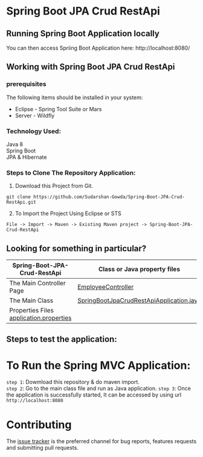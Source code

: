 # Spring Boot JPA Crud RestApi

## Running Spring Boot Application locally

You can then access Spriing Boot Application here: http://localhost:8080/

 
## Working with Spring Boot JPA Crud RestApi

### prerequisites
The following items should be installed in your system:
* Eclipse - Spring Tool Suite or Mars
* Server - Wildfly

### Technology Used:     
  Java 8                                                                                                                                
  Spring Boot                                                                                                                           
  JPA & Hibernate                                                                                                                       
                                                                                                                           
 
### Steps to Clone The Repository Application:

1) Download this Project from Git.
```
git clone https://github.com/Sudarshan-Gowda/Spring-Boot-JPA-Crud-RestApi.git
```
2) To Import the Project Using Eclipse or STS
```
File -> Import -> Maven -> Existing Maven project -> Spring-Boot-JPA-Crud-RestApi
```

 
## Looking for something in particular?

|Spring-Boot-JPA-Crud-RestApi | Class or Java property files  |
|--------------------------|---|
|The Main Controller Page | [EmployeeController](https://github.com/Sudarshan-Gowda/Spring-Boot-JPA-Crud-RestApi/blob/master/src/main/java/com/star/sud/SpringBootJPACrudRestApi/controller/EmployeeController.java) |
|The Main Class | [SpringBootJpaCrudRestApiApplication.java](https://github.com/Sudarshan-Gowda/Spring-Boot-JPA-Crud-RestApi/blob/master/src/main/java/com/star/sud/SpringBootJPACrudRestApi/SpringBootJpaCrudRestApiApplication.java) |
|Properties Files [application.properties](https://github.com/Sudarshan-Gowda/Spring-Boot-JPA-Crud-RestApi/blob/master/src/main/resources/application.properties) |


## Steps to test the application:

# To Run the Spring MVC Application:
`step 1`: Dowmload this repository & do maven import.         
`step 2`: Go to the main class file and run as Java application. 
`step 3`: Once the application is successfully started, It can be accessed by using url `http://localhost:8080`

# Contributing

The [issue tracker](https://github.com/Sudarshan-Gowda/Spring-Boot-JPA-Crud-RestApi/issues) is the preferred channel for bug reports, features requests and submitting pull requests.

